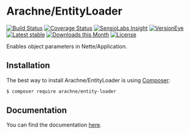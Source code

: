 Arachne/EntityLoader
====

[![Build Status](https://img.shields.io/travis/Arachne/EntityLoader.svg?style=flat-square)](https://travis-ci.org/Arachne/EntityLoader)
[![Coverage Status](https://img.shields.io/coveralls/Arachne/EntityLoader.svg?style=flat-square)](https://coveralls.io/github/Arachne/EntityLoader)
[![SensioLabs Insight](https://img.shields.io/sensiolabs/i/ba908bed-3f70-4669-bdd1-8af91b4d4606.svg?style=flat-square)](https://insight.sensiolabs.com/projects/ba908bed-3f70-4669-bdd1-8af91b4d4606)
[![VersionEye](https://img.shields.io/versioneye/d/php/arachne:entity-loader.svg?style=flat-square)](https://www.versioneye.com/php/arachne:entity-loader)
[![Latest stable](https://img.shields.io/packagist/v/arachne/entity-loader.svg?style=flat-square)](https://packagist.org/packages/arachne/entity-loader)
[![Downloads this Month](https://img.shields.io/packagist/dm/arachne/entity-loader.svg?style=flat-square)](https://packagist.org/packages/arachne/entity-loader)
[![License](https://img.shields.io/badge/license-MIT-blue.svg?style=flat-square)](https://github.com/Arachne/EntityLoader/blob/master/license.md)

Enables object parameters in Nette/Application.

Installation
----

The best way to install Arachne/EntityLoader is using [Composer](http://getcomposer.org/):

```sh
$ composer require arachne/entity-loader
```


Documentation
----

You can find the documentation [here](docs/index.md).
